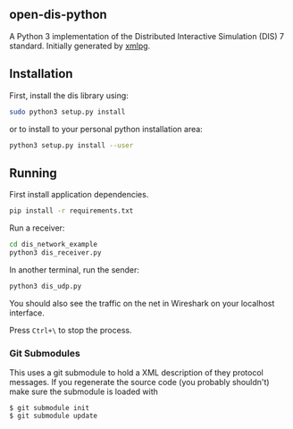 ## open-dis-python

A Python 3 implementation of the Distributed Interactive Simulation (DIS) 7 standard.
Initially generated by [xmlpg](https://github.com/open-dis/xmlpg).

## Installation

First, install the dis library using:

```bash
sudo python3 setup.py install
```

or to install to your personal python installation area:

```bash
python3 setup.py install --user
```

## Running

First install application dependencies.

```bash
pip install -r requirements.txt
```

Run a receiver:

```bash
cd dis_network_example 
python3 dis_receiver.py
```

In another terminal, run the sender:

```bash
python3 dis_udp.py
```

You should also see the traffic on the net in Wireshark on your localhost interface.

Press `Ctrl+\` to stop the process.

### Git Submodules

This uses a git submodule to hold a XML description of they protocol messages. If
you regenerate the source code (you probably shouldn't) make sure the submodule
is loaded with

```
$ git submodule init
$ git submodule update
```
